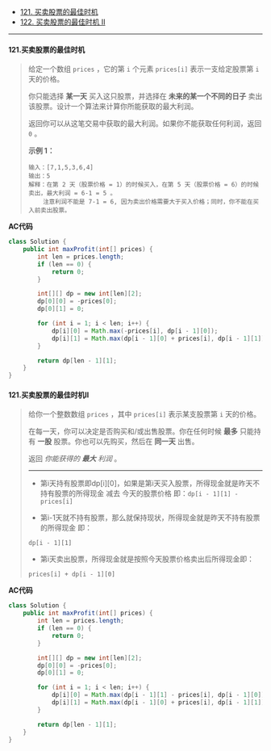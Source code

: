 -  [121. 买卖股票的最佳时机](https://leetcode.cn/problems/best-time-to-buy-and-sell-stock/)
-  [122. 买卖股票的最佳时机 II](https://leetcode.cn/problems/best-time-to-buy-and-sell-stock-ii/)

----

#### 121.买卖股票的最佳时机

>给定一个数组 `prices` ，它的第 `i` 个元素 `prices[i]` 表示一支给定股票第 `i` 天的价格。
>
>你只能选择 **某一天** 买入这只股票，并选择在 **未来的某一个不同的日子** 卖出该股票。设计一个算法来计算你所能获取的最大利润。
>
>返回你可以从这笔交易中获取的最大利润。如果你不能获取任何利润，返回 `0` 。
>
>**示例 1：**
>
>```
>输入：[7,1,5,3,6,4]
>输出：5
>解释：在第 2 天（股票价格 = 1）的时候买入，在第 5 天（股票价格 = 6）的时候卖出，最大利润 = 6-1 = 5 。
>     注意利润不能是 7-1 = 6, 因为卖出价格需要大于买入价格；同时，你不能在买入前卖出股票。
>
>```

**AC代码**

```java
class Solution {
    public int maxProfit(int[] prices) {
        int len = prices.length;
        if (len == 0) {
            return 0;
        }

        int[][] dp = new int[len][2];
        dp[0][0] = -prices[0];
        dp[0][1] = 0;

        for (int i = 1; i < len; i++) {
            dp[i][0] = Math.max(-prices[i], dp[i - 1][0]);
            dp[i][1] = Math.max(dp[i - 1][0] + prices[i], dp[i - 1][1]);
        }

        return dp[len - 1][1];
    }
}
```



#### 121.买卖股票的最佳时机II

>给你一个整数数组 `prices` ，其中 `prices[i]` 表示某支股票第 `i` 天的价格。
>
>在每一天，你可以决定是否购买和/或出售股票。你在任何时候 **最多** 只能持有 **一股** 股票。你也可以先购买，然后在 **同一天** 出售。
>
>返回 *你能获得的 **最大** 利润* 。
>
>----
>
>* 第i天持有股票即dp[i][0]，如果是第i天买入股票，所得现金就是昨天不持有股票的所得现金 减去 今天的股票价格 即：`dp[i - 1][1] - prices[i]`
>
>- 第i-1天就不持有股票，那么就保持现状，所得现金就是昨天不持有股票的所得现金 即：
>
>  `dp[i - 1][1]`
>
>- 第i天卖出股票，所得现金就是按照今天股票价格卖出后所得现金即：
>
>  `prices[i] + dp[i - 1][0]`

**AC代码**

```java
class Solution {
    public int maxProfit(int[] prices) {
        int len = prices.length;
        if (len == 0) {
            return 0;
        }

        int[][] dp = new int[len][2];
        dp[0][0] = -prices[0];
        dp[0][1] = 0;

        for (int i = 1; i < len; i++) {
            dp[i][0] = Math.max(dp[i - 1][1] - prices[i], dp[i - 1][0]);
            dp[i][1] = Math.max(dp[i - 1][0] + prices[i], dp[i - 1][1]);
        }

        return dp[len - 1][1];
    }
}
```

